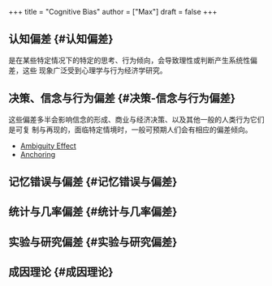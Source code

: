 +++
title = "Cognitive Bias"
author = ["Max"]
draft = false
+++

## 认知偏差 {#认知偏差}

是在某些特定情况下的特定的思考、行为倾向，会导致理性或判断产生系统性偏差，这些
现象广泛受到心理学与行为经济学研究。


## 决策、信念与行为偏差 {#决策-信念与行为偏差}

这些偏差多半会影响信念的形成、商业与经济决策、以及其他一般的人类行为它们是可复
制与再现的，面临特定情境时，一般可预期人们会有相应的偏差倾向。

-   [Ambiguity Effect](20210201232307-ambiguity_effect.md)
-   [Anchoring](20210201232752-anchoring.md)


## 记忆错误与偏差 {#记忆错误与偏差}


## 统计与几率偏差 {#统计与几率偏差}


## 实验与研究偏差 {#实验与研究偏差}


## 成因理论 {#成因理论}
